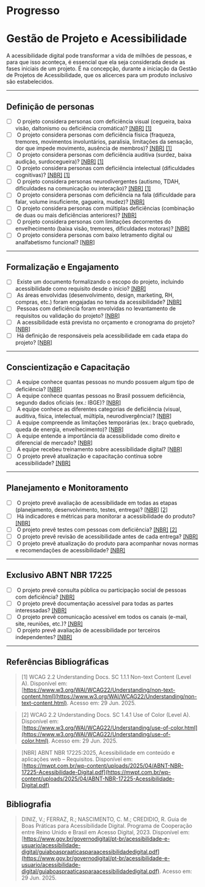 # Progresso

<canvas id="graficoChecklist" width="400" height="200"></canvas>

# Gestão de Projeto e Acessibilidade

A acessibilidade digital pode transformar a vida de milhões de pessoas, e para que isso aconteça, é essencial que ela seja considerada desde as fases iniciais de um projeto. É na concepção, durante a iniciação da Gestão de Projetos de Acessibilidade, que os alicerces para um produto inclusivo são estabelecidos.

---

## Definição de personas

- [ ] <input type="checkbox" class="check-gestao"> O projeto considera personas com deficiência visual (cegueira, baixa visão, daltonismo ou deficiência cromática)? [[NBR]](#refNBR) [[1]](#ref1)
- [ ] <input type="checkbox" class="check-gestao"> O projeto considera personas com deficiência física (fraqueza, tremores, movimentos involuntários, paralisia, limitações da sensação, dor que impede movimento, ausência de membros)? [[NBR]](#refNBR) [[1]](#ref1)
- [ ] <input type="checkbox" class="check-gestao"> O projeto considera personas com deficiência auditiva (surdez, baixa audição, surdocegueira)? [[NBR]](#refNBR) [[1]](#ref1)
- [ ] <input type="checkbox" class="check-gestao"> O projeto considera personas com deficiência intelectual (dificuldades cognitivas)? [[NBR]](#refNBR) [[1]](#ref1)
- [ ] <input type="checkbox" class="check-gestao"> O projeto considera personas neurodivergentes (autismo, TDAH, dificuldades na comunicação ou interação)? [[NBR]](#refNBR) [[1]](#ref1)
- [ ] <input type="checkbox" class="check-gestao"> O projeto considera personas com deficiência na fala (dificuldade para falar, volume insuficiente, gagueira, mudez)? [[NBR]](#refNBR)
- [ ] <input type="checkbox" class="check-gestao"> O projeto considera personas com múltiplas deficiências (combinação de duas ou mais deficiências anteriores)? [[NBR]](#refNBR)
- [ ] <input type="checkbox" class="check-gestao"> O projeto considera personas com limitações decorrentes do envelhecimento (baixa visão, tremores, dificuldades motoras)? [[NBR]](#refNBR)
- [ ] <input type="checkbox" class="check-gestao"> O projeto considera personas com baixo letramento digital ou analfabetismo funcional? [[NBR]](#refNBR)

---

## Formalização e Engajamento

- [ ] <input type="checkbox" class="check-gestao"> Existe um documento formalizando o escopo do projeto, incluindo acessibilidade como requisito desde o início? [[NBR]](#refNBR)
- [ ] <input type="checkbox" class="check-gestao"> As áreas envolvidas (desenvolvimento, design, marketing, RH, compras, etc.) foram engajadas no tema da acessibilidade? [[NBR]](#refNBR)
- [ ] <input type="checkbox" class="check-gestao"> Pessoas com deficiência foram envolvidas no levantamento de requisitos ou validação do projeto? [[NBR]](#refNBR)
- [ ] <input type="checkbox" class="check-gestao"> A acessibilidade está prevista no orçamento e cronograma do projeto? [[NBR]](#refNBR)
- [ ] <input type="checkbox" class="check-gestao"> Há definição de responsáveis pela acessibilidade em cada etapa do projeto? [[NBR]](#refNBR)

---

## Conscientização e Capacitação

- [ ] <input type="checkbox" class="check-gestao"> A equipe conhece quantas pessoas no mundo possuem algum tipo de deficiência? [[NBR]](#refNBR)
- [ ] <input type="checkbox" class="check-gestao"> A equipe conhece quantas pessoas no Brasil possuem deficiência, segundo dados oficiais (ex.: IBGE)? [[NBR]](#refNBR)
- [ ] <input type="checkbox" class="check-gestao"> A equipe conhece as diferentes categorias de deficiência (visual, auditiva, física, intelectual, múltipla, neurodivergência)? [[NBR]](#refNBR)
- [ ] <input type="checkbox" class="check-gestao"> A equipe compreende as limitações temporárias (ex.: braço quebrado, queda de energia, envelhecimento)? [[NBR]](#refNBR)
- [ ] <input type="checkbox" class="check-gestao"> A equipe entende a importância da acessibilidade como direito e diferencial de mercado? [[NBR]](#refNBR)
- [ ] <input type="checkbox" class="check-gestao"> A equipe recebeu treinamento sobre acessibilidade digital? [[NBR]](#refNBR)
- [ ] <input type="checkbox" class="check-gestao"> O projeto prevê atualização e capacitação contínua sobre acessibilidade? [[NBR]](#refNBR)

---

## Planejamento e Monitoramento

- [ ] <input type="checkbox" class="check-gestao"> O projeto prevê avaliação de acessibilidade em todas as etapas (planejamento, desenvolvimento, testes, entrega)? [[NBR]](#refNBR) [[2]](#ref2)
- [ ] <input type="checkbox" class="check-gestao"> Há indicadores e métricas para monitorar a acessibilidade do produto? [[NBR]](#refNBR)
- [ ] <input type="checkbox" class="check-gestao"> O projeto prevê testes com pessoas com deficiência? [[NBR]](#refNBR) [[2]](#ref2)
- [ ] <input type="checkbox" class="check-gestao"> O projeto prevê revisão de acessibilidade antes de cada entrega? [[NBR]](#refNBR)
- [ ] <input type="checkbox" class="check-gestao"> O projeto prevê atualização do produto para acompanhar novas normas e recomendações de acessibilidade? [[NBR]](#refNBR)

---

## Exclusivo ABNT NBR 17225

- [ ] <input type="checkbox" class="check-gestao"> O projeto prevê consulta pública ou participação social de pessoas com deficiência? [[NBR]](#refNBR)
- [ ] <input type="checkbox" class="check-gestao"> O projeto prevê documentação acessível para todas as partes interessadas? [[NBR]](#refNBR)
- [ ] <input type="checkbox" class="check-gestao"> O projeto prevê comunicação acessível em todos os canais (e-mail, site, reuniões, etc.)? [[NBR]](#refNBR)
- [ ] <input type="checkbox" class="check-gestao"> O projeto prevê avaliação de acessibilidade por terceiros independentes? [[NBR]](#refNBR)

---

## Referências Bibliográficas

<a id="ref1"></a>
> [1] WCAG 2.2 Understanding Docs. SC 1.1.1 Non-text Content (Level A). Disponível em: [https://www.w3.org/WAI/WCAG22/Understanding/non-text-content.html](https://www.w3.org/WAI/WCAG22/Understanding/non-text-content.html). Acesso em: 29 Jun. 2025.

<a id="ref2"></a>
> [2] WCAG 2.2 Understanding Docs. SC 1.4.1 Use of Color (Level A). Disponível em: [https://www.w3.org/WAI/WCAG22/Understanding/use-of-color.html](https://www.w3.org/WAI/WCAG22/Understanding/use-of-color.html). Acesso em: 29 Jun. 2025.

<a id="refNBR"></a>
> [NBR] ABNT NBR 17225:2025, Acessibilidade em conteúdo e aplicações web – Requisitos. Disponível em: [https://mwpt.com.br/wp-content/uploads/2025/04/ABNT-NBR-17225-Acessibilidade-Digital.pdf](https://mwpt.com.br/wp-content/uploads/2025/04/ABNT-NBR-17225-Acessibilidade-Digital.pdf)

## Bibliografia

> DINIZ, V.; FERRAZ, R.; NASCIMENTO, C. M.; CREDIDIO, R. Guia de Boas Práticas para Acessibilidade Digital. Programa de Cooperação entre Reino Unido e Brasil em Acesso Digital, 2023. Disponível em: [https://www.gov.br/governodigital/pt-br/acessibilidade-e-usuario/acessibilidade-digital/guiaboaspraaticasparaacessibilidadedigital.pdf](https://www.gov.br/governodigital/pt-br/acessibilidade-e-usuario/acessibilidade-digital/guiaboaspraaticasparaacessibilidadedigital.pdf). Acesso em: 29 Jun. 2025.